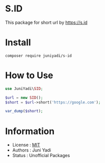 # S.ID

This package for short url by https://s.id

# Install
```
composer require juniyadi/s-id
```

# How to Use
```php
use JuniYadi\SID;

$url = new SID();
$short = $url->short('https://google.com');

var_dump($short);
```

# Information
* License : [MIT](LICENSE)
* Authors : Juni Yadi
* Status : Unofficial Packages